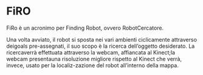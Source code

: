 # FiRO

FiRo è un acronimo per Finding Robot, ovvero RobotCercatore.

Una volta avviato, il robot si sposta nei vari ambienti ciclicamente attraverso deigoals pre-assegnati, il suo scopo è la ricerca dell’oggetto desiderato. La ricercaverrà effettuata attraverso la webcam, affiancata al Kinect;la webcam presentauna risoluzione migliore rispetto al Kinect che verrà, invece, usato per la localiz-zazione del robot all’interno della mappa.

